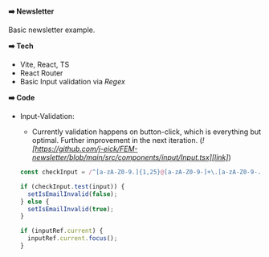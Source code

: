 **➡️ Newsletter**

Basic newsletter example.

**➡️ Tech**

- Vite, React, TS
- React Router
- Basic Input validation via _Regex_

**➡️ Code**

- Input-Validation:

  - Currently validation happens on button-click, which is everything but optimal.
    Further improvement in the next iteration. (_![https://github.com/j-eick/FEM-newsletter/blob/main/src/components/input/Input.tsx][link]_)

  ```typescript
  const checkInput = /^[a-zA-Z0-9.]{1,25}@[a-zA-Z0-9-]+\.[a-zA-Z0-9-.]{2,5}$/;

  if (checkInput.test(input)) {
    setIsEmailInvalid(false);
  } else {
    setIsEmailInvalid(true);
  }

  if (inputRef.current) {
    inputRef.current.focus();
  }
  ```

[def]: https://github.com/j-eick/FEM-newsletter/blob/main/src/components/input/Input.tsx
